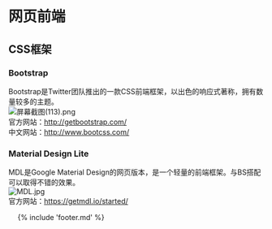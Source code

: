 # 网页前端

## CSS框架

### Bootstrap
Bootstrap是Twitter团队推出的一款CSS前端框架，以出色的响应式著称，拥有数量较多的主题。<br>
![屏幕截图(113).png](https://ooo.0o0.ooo/2017/06/07/59374ad5552cb.png) <br>
官方网站：http://getbootstrap.com/ <br>
中文网站：http://www.bootcss.com/

### Material Design Lite
MDL是Google Material Design的网页版本，是一个轻量的前端框架。与BS搭配可以取得不错的效果。<br>
![MDL.jpg](https://ooo.0o0.ooo/2017/06/06/5936a9df30549.jpg)<br>
官方网站：https://getmdl.io/started/
 
 
{% include 'footer.md' %}